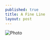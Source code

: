 ```yaml
---
published: true
title: A Fine Line
layout: post
---
```

![Photo](http://res.cloudinary.com/dijs-design/image/upload/v1449355425/aFineLine_bxhjpz.jpg)
